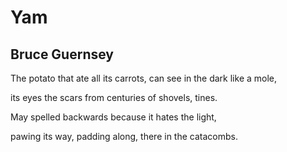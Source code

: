 # Yam
## Bruce Guernsey
The potato that ate all its carrots,
can see in the dark like a mole,

its eyes the scars
from centuries of shovels, tines.

May spelled backwards
because it hates the light,

pawing its way, padding along,
there in the catacombs.